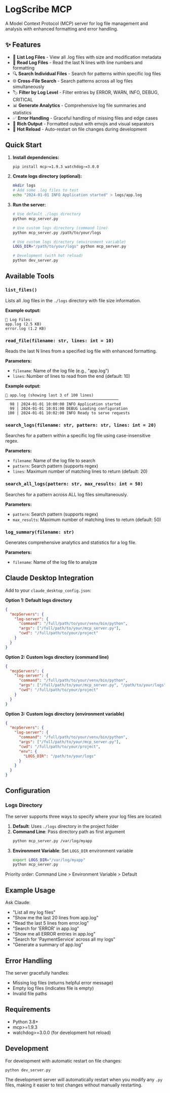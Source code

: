 # LogScribe MCP

A Model Context Protocol (MCP) server for log file management and analysis with enhanced formatting and error handling.

## ✨ Features

- 📁 **List Log Files** - View all .log files with size and modification metadata
- 📖 **Read Log Files** - Read the last N lines with line numbers and formatting
- 🔍 **Search Individual Files** - Search for patterns within specific log files
- 🌐 **Cross-File Search** - Search patterns across all log files simultaneously
- 🏷️ **Filter by Log Level** - Filter entries by ERROR, WARN, INFO, DEBUG, CRITICAL
- 📊 **Generate Analytics** - Comprehensive log file summaries and statistics
- ✅ **Error Handling** - Graceful handling of missing files and edge cases
- 🎨 **Rich Output** - Formatted output with emojis and visual separators
- 🔧 **Hot Reload** - Auto-restart on file changes during development

## Quick Start

1. **Install dependencies:**
   ```bash
   pip install mcp>=1.9.3 watchdog>=3.0.0
   ```

2. **Create logs directory (optional):**
   ```bash
   mkdir logs
   # Add some .log files to test
   echo "2024-01-01 INFO Application started" > logs/app.log
   ```

3. **Run the server:**
   ```bash
   # Use default ./logs directory
   python mcp_server.py
   
   # Use custom logs directory (command line)
   python mcp_server.py /path/to/your/logs
   
   # Use custom logs directory (environment variable)
   LOGS_DIR="/path/to/your/logs" python mcp_server.py
   
   # Development (with hot reload)
   python dev_server.py
   ```

## Available Tools

### `list_files()`
Lists all .log files in the `./logs` directory with file size information.

**Example output:**
```
📁 Log Files:
app.log (2.5 KB)
error.log (1.2 KB)
```

### `read_file(filename: str, lines: int = 10)`
Reads the last N lines from a specified log file with enhanced formatting.

**Parameters:**
- `filename`: Name of the log file (e.g., "app.log")
- `lines`: Number of lines to read from the end (default: 10)

**Example output:**
```
📄 app.log (showing last 3 of 100 lines)
──────────────────────────────────────────────────
  98 | 2024-01-01 10:00:00 INFO Application started
  99 | 2024-01-01 10:01:00 DEBUG Loading configuration
 100 | 2024-01-01 10:02:00 INFO Ready to serve requests
```

### `search_logs(filename: str, pattern: str, lines: int = 20)`
Searches for a pattern within a specific log file using case-insensitive regex.

**Parameters:**
- `filename`: Name of the log file to search
- `pattern`: Search pattern (supports regex)
- `lines`: Maximum number of matching lines to return (default: 20)

### `search_all_logs(pattern: str, max_results: int = 50)`
Searches for a pattern across ALL log files simultaneously.

**Parameters:**
- `pattern`: Search pattern (supports regex)
- `max_results`: Maximum number of matching lines to return (default: 50)

### `log_summary(filename: str)`
Generates comprehensive analytics and statistics for a log file.

**Parameters:**
- `filename`: Name of the log file to analyze

## Claude Desktop Integration

Add to your `claude_desktop_config.json`:

**Option 1: Default logs directory**
```json
{
  "mcpServers": {
    "log-server": {
      "command": "/full/path/to/your/venv/bin/python",
      "args": ["/full/path/to/your/mcp_server.py"],
      "cwd": "/full/path/to/your/project"
    }
  }
}
```

**Option 2: Custom logs directory (command line)**
```json
{
  "mcpServers": {
    "log-server": {
      "command": "/full/path/to/your/venv/bin/python",
      "args": ["/full/path/to/your/mcp_server.py", "/path/to/your/logs"],
      "cwd": "/full/path/to/your/project"
    }
  }
}
```

**Option 3: Custom logs directory (environment variable)**
```json
{
  "mcpServers": {
    "log-server": {
      "command": "/full/path/to/your/venv/bin/python",
      "args": ["/full/path/to/your/mcp_server.py"],
      "cwd": "/full/path/to/your/project",
      "env": {
        "LOGS_DIR": "/path/to/your/logs"
      }
    }
  }
}
```

## Configuration

### Logs Directory

The server supports three ways to specify where your log files are located:

1. **Default**: Uses `./logs` directory in the project folder
2. **Command Line**: Pass directory path as first argument
   ```bash
   python mcp_server.py /var/log/myapp
   ```
3. **Environment Variable**: Set `LOGS_DIR` environment variable
   ```bash
   export LOGS_DIR="/var/log/myapp"
   python mcp_server.py
   ```

Priority order: Command Line > Environment Variable > Default

## Example Usage

Ask Claude:
- "List all my log files"
- "Show me the last 20 lines from app.log"
- "Read the last 5 lines from error.log"
- "Search for 'ERROR' in app.log"
- "Show me all ERROR entries in app.log"
- "Search for 'PaymentService' across all my logs"
- "Generate a summary of app.log"

## Error Handling

The server gracefully handles:
- Missing log files (returns helpful error message)
- Empty log files (indicates file is empty)
- Invalid file paths

## Requirements

- Python 3.8+
- mcp>=1.9.3
- watchdog>=3.0.0 (for development hot reload)

## Development

For development with automatic restart on file changes:
```bash
python dev_server.py
```

The development server will automatically restart when you modify any `.py` files, making it easier to test changes without manually restarting.